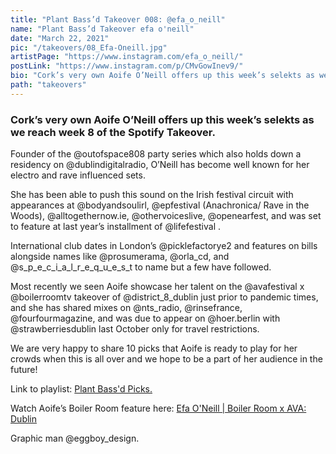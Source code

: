 ```yaml
---
title: "Plant Bass’d Takeover 008: @efa_o_neill"
name: "Plant Bass’d Takeover efa o'neill"
date: "March 22, 2021"
pic: "/takeovers/08_Efa-Oneill.jpg"
artistPage: "https://www.instagram.com/efa_o_neill/"
postLink: "https://www.instagram.com/p/CMvGowInev9/"
bio: "Cork’s very own Aoife O’Neill offers up this week’s selekts as we reach week 8 of the Spotify Takeover"
path: "takeovers"
---
```


### Cork’s very own Aoife O’Neill offers up this week’s selekts as we reach week 8 of the Spotify Takeover.

Founder of the @outofspace808 party series which also holds down a residency on @dublindigitalradio, O’Neill has become well known for her electro and rave influenced sets.

She has been able to push this sound on the Irish festival circuit with appearances at @bodyandsoulirl, @epfestival (Anachronica/ Rave in the Woods), @alltogethernow.ie, @othervoiceslive, @openearfest, and was set to feature at last year’s installment of @lifefestival .

International club dates in London’s @picklefactorye2 and features on bills alongside names like @prosumerama, @orla_cd, and @s_p_e_c_i_a_l_r_e_q_u_e_s_t to name but a few have followed.

Most recently we seen Aoife showcase her talent on the @avafestival x @boilerroomtv takeover of @district_8_dublin just prior to pandemic times, and she has shared mixes on @nts_radio, @rinsefrance, @fourfourmagazine, and was due to appear on @hoer.berlin with @strawberriesdublin last October only for travel restrictions.

We are very happy to share 10 picks that Aoife is ready to play for her crowds when this is all over and we hope to be a part of her audience in the future!

Link to playlist: <a role="button" class="btn btn-dark" href="https://open.spotify.com/playlist/5skAgzUfGmZLwrOPNLnGVf">Plant Bass'd Picks.</a>

Watch Aoife’s Boiler Room feature here:
[Efa O'Neill | Boiler Room x AVA: Dublin](https://www.youtube.com/watch?v=qtGDVV1AvLA)

Graphic man @eggboy_design.
